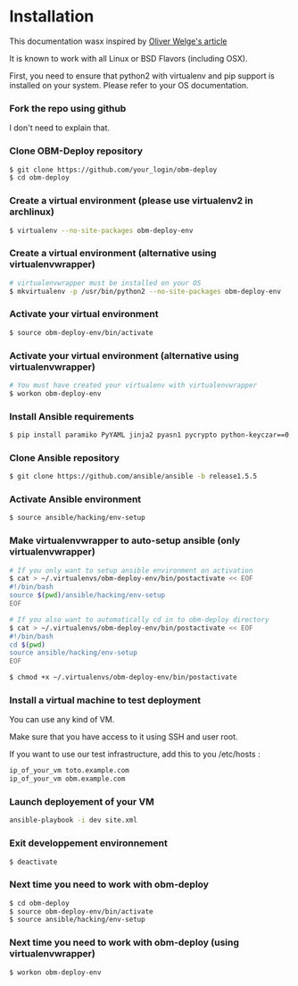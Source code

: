 Installation
============

This documentation wasx inspired by [Oliver Welge's article](https://weluse.de/blog/installing-ansible-on-os-x.html "Oliver Welge's article")

It is known to work with all Linux or BSD Flavors (including OSX).

First, you need to ensure that python2 with virtualenv and pip support is installed on your system. Please refer to your OS documentation.

### Fork the repo using github
I don't need to explain that.

### Clone OBM-Deploy repository
```.bash
$ git clone https://github.com/your_login/obm-deploy
$ cd obm-deploy
```
### Create a virtual environment (please use virtualenv2 in archlinux)
```.bash
$ virtualenv --no-site-packages obm-deploy-env
```

### Create a virtual environment (alternative using virtualenvwrapper)
```.bash
# virtualenvwrapper must be installed on your OS
$ mkvirtualenv -p /usr/bin/python2 --no-site-packages obm-deploy-env
```

### Activate your virtual environment
```.bash
$ source obm-deploy-env/bin/activate
```

### Activate your virtual environment (alternative using virtualenvwrapper)
```.bash
# You must have created your virtualenv with virtualenvwrapper
$ workon obm-deploy-env
```

### Install Ansible requirements
```.bash
$ pip install paramiko PyYAML jinja2 pyasn1 pycrypto python-keyczar==0.71b
```

### Clone Ansible repository
```.bash
$ git clone https://github.com/ansible/ansible -b release1.5.5
```

### Activate Ansible environment
```.bash
$ source ansible/hacking/env-setup
```

### Make virtualenvwrapper to auto-setup ansible (only virtualenvwrapper)
```.bash
# If you only want to setup ansible environment on activation
$ cat > ~/.virtualenvs/obm-deploy-env/bin/postactivate << EOF
#!/bin/bash
source $(pwd)/ansible/hacking/env-setup
EOF

# If you also want to automatically cd in to obm-deploy directory
$ cat > ~/.virtualenvs/obm-deploy-env/bin/postactivate << EOF
#!/bin/bash
cd $(pwd)
source ansible/hacking/env-setup
EOF

$ chmod +x ~/.virtualenvs/obm-deploy-env/bin/postactivate
```

### Install a virtual machine to test deployment
You can use any kind of VM.

Make sure that you have access to it using SSH and user root.

If you want to use our test infrastructure, add this to you /etc/hosts :
```.bash
ip_of_your_vm toto.example.com
ip_of_your_vm obm.example.com
```

### Launch deployement of your VM
```.bash
ansible-playbook -i dev site.xml
```

### Exit developpement environnement
```.bash
$ deactivate
```

### Next time you need to work with obm-deploy
```.bash
$ cd obm-deploy
$ source obm-deploy-env/bin/activate
$ source ansible/hacking/env-setup
```

### Next time you need to work with obm-deploy (using virtualenvwrapper)
```.bash
$ workon obm-deploy-env
```

